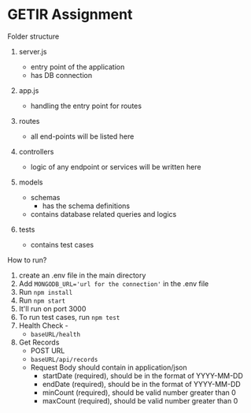 # GETIR Assignment

Folder structure

1. server.js
    - entry point of the application
    - has DB connection

2. app.js
    - handling the entry point for routes

3. routes
    - all end-points will be listed here

4. controllers
    - logic of any endpoint or services will be written here

5. models
    - schemas
        - has the schema definitions
    - contains database related queries and logics

6. tests
    - contains test cases


How to run?

1. create an .env file in the main directory
2. Add `MONGODB_URL='url for the connection'` in the .env file
3. Run `npm install`
4. Run `npm start`
5. It'll run on port 3000
6. To run test cases, run `npm test`
7. Health Check - 
    - `baseURL/health`
8. Get Records
    - POST URL
    - `baseURL/api/records`
    - Request Body should contain in application/json
        - startDate (required), should be in the format of YYYY-MM-DD
        - endDate (required), should be in the format of YYYY-MM-DD
        - minCount (required), should be valid number greater than 0
        - maxCount (required), should be valid number greater than 0